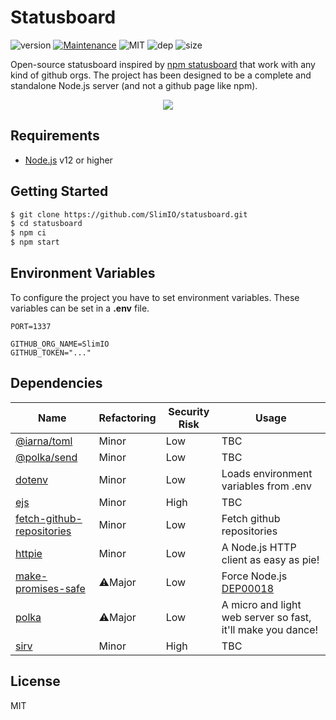# Statusboard
![version](https://img.shields.io/badge/dynamic/json.svg?url=https://raw.githubusercontent.com/SlimIO/statusboard/master/package.json&query=$.version&label=Version)
[![Maintenance](https://img.shields.io/badge/Maintained%3F-yes-green.svg)](https://github.com/SlimIO/statusboard/commit-activity)
![MIT](https://img.shields.io/github/license/mashape/apistatus.svg)
![dep](https://img.shields.io/david/SlimIO/statusboard)
![size](https://img.shields.io/github/repo-size/SlimIO/statusboard)

Open-source statusboard inspired by [npm statusboard](https://npm.github.io/statusboard/) that work with any kind of github orgs. The project has been designed to be a complete and standalone Node.js server (and not a github page like npm).

<p align="center">
    <img src="https://i.imgur.com/z8pb4DK.jpg">
</p>

## Requirements
- [Node.js](https://nodejs.org/en/) v12 or higher

## Getting Started

```bash
$ git clone https://github.com/SlimIO/statusboard.git
$ cd statusboard
$ npm ci
$ npm start
```

## Environment Variables

To configure the project you have to set environment variables. These variables can be set in a **.env** file.
```
PORT=1337

GITHUB_ORG_NAME=SlimIO
GITHUB_TOKEN="..."
```

## Dependencies

|Name|Refactoring|Security Risk|Usage|
|---|---|---|---|
|[@iarna/toml](https://github.com/iarna/iarna-toml#readme)|Minor|Low|TBC|
|[@polka/send]()|Minor|Low|TBC|
|[dotenv](https://github.com/motdotla/dotenv)|Minor|Low|Loads environment variables from .env|
|[ejs](https://github.com/mde/ejs)|Minor|High|TBC|
|[fetch-github-repositories](https://github.com/fraxken/fetch-github-repositories)|Minor|Low|Fetch github repositories|
|[httpie](https://github.com/lukeed/httpie#readme)|Minor|Low|A Node.js HTTP client as easy as pie!|
|[make-promises-safe](https://github.com/mcollina/make-promises-safe)|⚠️Major|Low|Force Node.js [DEP00018](https://nodejs.org/dist/latest-v8.x/docs/api/deprecations.html#deprecations_dep0018_unhandled_promise_rejections)|
|[polka](https://github.com/lukeed/polka)|⚠️Major|Low|A micro and light web server so fast, it'll make you dance!|
|[sirv](https://github.com/lukeed/sirv#readme)|Minor|High|TBC|

## License
MIT
